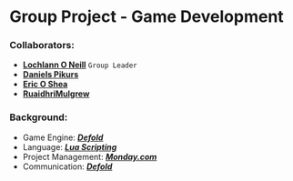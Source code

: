 <!--https://github.com/darsaveli/Readme-Markdown-Syntax-->

# Group Project - Game Development
### Collaborators:
* **[Lochlann O Neill](https://github.com/lochlannoneill)** `Group Leader`  
* **[Daniels Pikurs](https://github.com/danielspikurs)**  
* **[Eric O Shea](https://github.com/ericosheacork)**  
* **[RuaidhriMulgrew](https://github.com/RuaidhriMulgrew)**  

### Background:
* Game Engine: ***[Defold](https://defold.com/)***
* Language: ***[Lua Scripting](https://www.lua.org/)***
* Project Management: ***[Monday.com](https://lochlannoneill.monday.com/boards/3393810677)***
* Communication: ***[Defold](https://discord.gg/SKTmfVWEtJ)***


